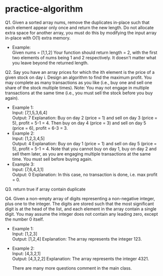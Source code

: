 # practice-algorithm

Q1. Given a sorted array nums, remove the duplicates in-place such that each element appear only once and return the new length.
Do not allocate extra space for another array, you must do this by modifying the input array in-place with O(1) extra memory.

- Example:    
  Given nums = [1,1,2] 
  Your function should return length = 2, with the first two elements of nums being 1 and 2 respectively. 
  It doesn't matter what you leave beyond the returned length. 
  
Q2. Say you have an array prices for which the ith element is the price of a given stock on day i.
    Design an algorithm to find the maximum profit. You may complete as many transactions as you like (i.e., buy one and sell one share of the stock multiple times).
    Note: You may not engage in multiple transactions at the same time (i.e., you must sell the stock before you buy again).
- Example 1:  
    Input: [7,1,5,3,6,4]  
    Output: 7 
    Explanation: Buy on day 2 (price = 1) and sell on day 3 (price = 5), profit = 5-1 = 4.
                 Then buy on day 4 (price = 3) and sell on day 5 (price = 6), profit = 6-3 = 3.
- Example 2:  
    Input: [1,2,3,4,5]  
    Output: 4 
    Explanation: Buy on day 1 (price = 1) and sell on day 5 (price = 5), profit = 5-1 = 4.
                 Note that you cannot buy on day 1, buy on day 2 and sell them later, as you are
                 engaging multiple transactions at the same time. You must sell before buying again.
- Example 3:  
    Input: [7,6,4,3,1]  
    Output: 0 
    Explanation: In this case, no transaction is done, i.e. max profit = 0.

Q3. return true if array contain duplicate

Q4. Given a non-empty array of digits representing a non-negative integer, plus one to the integer.
    The digits are stored such that the most significant digit is at the head of the list, and each element in the array contain a single digit.
    You may assume the integer does not contain any leading zero, except the number 0 itself.   
- Example 1:  
  Input: [1,2,3]  
  Output: [1,2,4] 
  Explanation: The array represents the integer 123.  
- Example 2:  
  Input: [4,3,2,1]  
  Output: [4,3,2,2] 
  Explanation: The array represents the integer 4321.
  
  
  There are many more questions comment in the main class.
 
